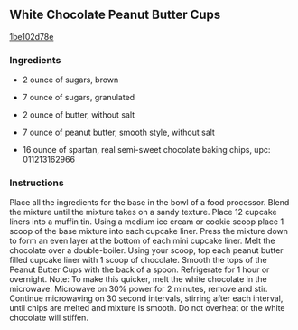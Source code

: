 ## White Chocolate Peanut Butter Cups

[1be102d78e](http://www.food.com/recipe/white-chocolate-peanut-butter-cups-429577)

### Ingredients

 - 2 ounce of sugars, brown

 - 7 ounce of sugars, granulated

 - 2 ounce of butter, without salt

 - 7 ounce of peanut butter, smooth style, without salt

 - 16 ounce of spartan, real semi-sweet chocolate baking chips, upc: 011213162966

### Instructions

Place all the ingredients for the base in the bowl of a food processor. Blend the mixture until the mixture takes on a sandy texture. Place 12 cupcake liners into a muffin tin. Using a medium ice cream or cookie scoop place 1 scoop of the base mixture into each cupcake liner. Press the mixture down to form an even layer at the bottom of each mini cupcake liner. Melt the chocolate over a double-boiler. Using your scoop, top each peanut butter filled cupcake liner with 1 scoop of chocolate. Smooth the tops of the Peanut Butter Cups with the back of a spoon. Refrigerate for 1 hour or overnight. Note: To make this quicker, melt the white chocolate in the microwave. Microwave on 30% power for 2 minutes, remove and stir. Continue microwaving on 30 second intervals, stirring after each interval, until chips are melted and mixture is smooth. Do not overheat or the white chocolate will stiffen.